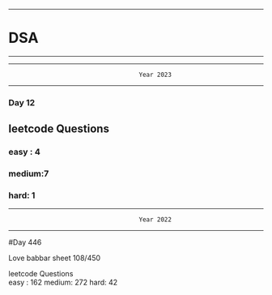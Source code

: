 ******************************************************************************************
# DSA
******************************************************************************************


******************************************************************************************
                                        Year 2023
******************************************************************************************
### Day 12

## leetcode Questions   
### easy : 4
### medium:7
### hard: 1









******************************************************************************************
                                        Year 2022
******************************************************************************************
#Day 446

Love babbar sheet
    108/450
    
leetcode Questions   
easy : 162
medium: 272
hard: 42

 
